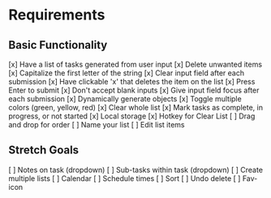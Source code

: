 # Requirements

## Basic Functionality

[x] Have a list of tasks generated from user input
[x] Delete unwanted items
[x] Capitalize the first letter of the string
[x] Clear input field after each submission
[x] Have clickable 'x' that deletes the item on the list
[x] Press Enter to submit
[x] Don't accept blank inputs
[x] Give input field focus after each submission
[x] Dynamically generate objects
[x] Toggle multiple colors (green, yellow, red)
[x] Clear whole list
[x] Mark tasks as complete, in progress, or not started
[x] Local storage
[x] Hotkey for Clear List
[ ] Drag and drop for order
[ ] Name your list
[ ] Edit list items



## Stretch Goals
[ ] Notes on task (dropdown)
[ ] Sub-tasks within task (dropdown)
[ ] Create multiple lists
[ ] Calendar
[ ] Schedule times
[ ] Sort
[ ] Undo delete
[ ] Fav-icon